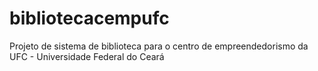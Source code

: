 # bibliotecacempufc

Projeto de sistema de biblioteca para o centro de empreendedorismo da UFC - Universidade Federal do Ceará
